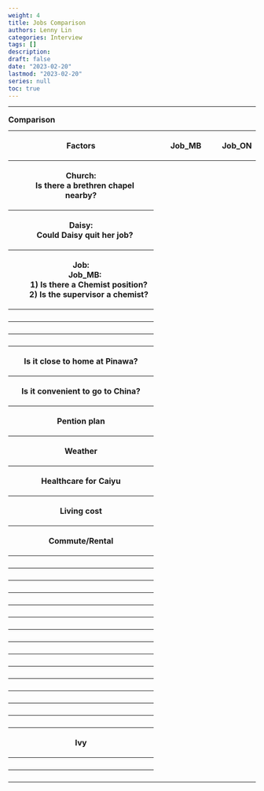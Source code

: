 ```yaml
---
weight: 4
title: Jobs Comparison
authors: Lenny Lin
categories: Interview
tags: []
description: 
draft: false
date: "2023-02-20"
lastmod: "2023-02-20"
series: null
toc: true
---
```





<!--more-->
---


<table>
  <caption style="text-align:left", align = "top"><b>Comparison </b></caption>
  <colgroup>
    <col style="width: 70%" /><col style="width: 30%" /><col style="width: 30%" />
  </colgroup>
  <thead>
  <tr class="header">
    <th class = "left"><p>Factors</p></th>
    <th><p>Job_MB</p></th>
    <th><p>Job_ON</p></th>
  </tr>
  </thead>
  <tbody>
    <tr class="odd">
      <th class = "left"><p>Church:
      <br>&emsp;Is there a brethren chapel nearby?
      </p></th>
      <td><p>
      </p></td>
      <td><p>
      </p></td>
    </tr>
    <tr class="even">
      <th class = "left"><p>Daisy:
      <br>&emsp;Could Daisy quit her job?
      </p></th>
      <td><p>
      </p></td>
      <td><p>
      </p></td>
    </tr>
    <tr class="odd">
      <th class = "left"><p>Job:
      <br>&emsp;Job_MB:
      <br>&emsp;&emsp;1) Is there a Chemist position?
      <br>&emsp;&emsp;2) Is the supervisor a chemist?
      </p></th>
      <td><p>
      </p></td>
      <td><p>
      </p></td>
    </tr>
    <tr class="even">
      <th class = "left"><p>
      </p></th>
      <td><p>
      </p></td>
      <td><p>
      </p></td>
    </tr>
    <tr class="odd">
      <th class = "left"><p>
      </p></th>
      <td><p>
      </p></td>
      <td><p>
      </p></td>
    </tr>
    <tr class="even">
      <th class = "left"><p>
      </p></th>
      <td><p>
      </p></td>
      <td><p>
      </p></td>
    </tr>
    <tr class="odd">
      <th class = "left"><p>Is it close to home at Pinawa?
      </p></th>
      <td><p>
      </p></td>
      <td><p>
      </p></td>
    </tr>
    <tr class="even">
      <th class = "left"><p>Is it convenient to go to China?
      </p></th>
      <td><p>
      </p></td>
      <td><p>
      </p></td>
    </tr>    
    <tr class="odd">
      <th class = "left"><p>Pention plan
      </p></th>
      <td><p>
      </p></td>
      <td><p>
      </p></td>
    </tr>
    <tr class="even">
      <th class = "left"><p>Weather
      </p></th>
      <td><p>
      </p></td>
      <td><p>
      </p></td>
    </tr>
    <tr class="odd">
      <th class = "left"><p>Healthcare for Caiyu
      </p></th>
      <td><p>
      </p></td>
      <td><p>
      </p></td>
    </tr>
    <tr class="even">
      <th class = "left"><p>Living cost
      </p></th>
      <td><p>
      </p></td>
      <td><p>
      </p></td>
    </tr>
    <tr class="odd">
      <th class = "left"><p>Commute/Rental
      </p></th>
      <td><p>
      </p></td>
      <td><p>
      </p></td>
    </tr>
    <tr class="even">
      <th class = "left"><p>
      </p></th>
      <td><p>
      </p></td>
      <td><p>
      </p></td>
    </tr>
    <tr class="odd">
      <th class = "left"><p>
      </p></th>
      <td><p>
      </p></td>
      <td><p>
      </p></td>
    </tr>
    <tr class="even">
      <th class = "left"><p>
      </p></th>
      <td><p>
      </p></td>
      <td><p>
      </p></td>
    </tr>
    <tr class="odd">
      <th class = "left"><p>
      </p></th>
      <td><p>
      </p></td>
      <td><p>
      </p></td>
    </tr>
    <tr class="even">
      <th class = "left"><p>
      </p></th>
      <td><p>
      </p></td>
      <td><p>
      </p></td>
    </tr>
    <tr class="odd">
      <th class = "left"><p>
      </p></th>
      <td><p>
      </p></td>
      <td><p>
      </p></td>
    </tr>
    <tr class="even">
      <th class = "left"><p>
      </p></th>
      <td><p>
      </p></td>
      <td><p>
      </p></td>
    </tr>
    <tr class="odd">
      <th class = "left"><p>
      </p></th>
      <td><p>
      </p></td>
      <td><p>
      </p></td>
    </tr>
    <tr class="even">
      <th class = "left"><p>
      </p></th>
      <td><p>
      </p></td>
      <td><p>
      </p></td>
    </tr>
    <tr class="odd">
      <th class = "left"><p>
      </p></th>
      <td><p>
      </p></td>
      <td><p>
      </p></td>
    </tr>
    <tr class="even">
      <th class = "left"><p>
      </p></th>
      <td><p>
      </p></td>
      <td><p>
      </p></td>
    </tr>
    <tr class="odd">
      <th class = "left"><p>
      </p></th>
      <td><p>
      </p></td>
      <td><p>
      </p></td>
    </tr>
    <tr class="even">
      <th class = "left"><p>
      </p></th>
      <td><p>
      </p></td>
      <td><p>
      </p></td>
    </tr>
    <tr class="odd">
      <th class = "left"><p>
      </p></th>
      <td><p>
      </p></td>
      <td><p>
      </p></td>
    </tr>
    <tr class="even">
      <th class = "left"><p>Ivy
      </p></th>
      <td><p>
      </p></td>
      <td><p>
      </p></td>
    </tr>
    <tr class="odd">
      <th class = "left"><p>
      </p></th>
      <td><p>
      </p></td>
      <td><p>
      </p></td>
    </tr>
    <tr class="even">
      <th class = "left"><p>
      </p></th>
      <td><p>
      </p></td>
      <td><p>
      </p></td>
    </tr>
  </tbody>
</table>

